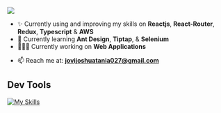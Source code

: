<!--banner
<p align="center">A passionate full-stack web developer from the Philippines.</p>-->
<!-- who enjoys solving problems, creating retina display-ready user interfaces, exploring the latest trends and technologies, and focusing on web app development. -->
<!-- I have been fascinated by web design since my college days. I discovered that while web designs can be visually stunning, they also require programming to function effectively. This realization ignited my passion for web development, particularly in front-end development. Over the past three years, I have gained experience in web app development and continue to enhance my skills in both front-end and overall software development.

<!-- I am a software developer with three years of experience in full-stack development, specializing in scalable projects. My expertise lies in developing web applications using JavaScript, PHP, MySQL, and Git. Additionally, I have gained proficiency in Vue.js, Tailwind CSS, testing, and debugging.

#-->
![](https://komarev.com/ghpvc/?username=shuashuaa&style=for-the-badge)
<!-- - 🌱 Currently learning **New Front-end trends & Technologies** --> 
<!--- ✨ Currently using and improving my skills on **Vuejs3**, **Inertiajs**, **Laravel11** & **TailwindCSS** -->
- ✨ Currently using and improving my skills on **Reactjs**, **React-Router**, **Redux**, **Typescript** & **AWS**
- 🌱 Currently learning **Ant Design**, **Tiptap**, & **Selenium**
- 👨🏻‍💻 Currently working on **Web Applications**
<!-- AI Systems-->
- 📫 Reach me at: **jovijoshuatania027@gmail.com**

<h2>Dev Tools</h2>

<!-- [![My Skills](https://skillicons.dev/icons?i=html,css,js,typescript,php,vue,vite,tailwind,laravel,mysql,postman,git,npm,figma,aws)](https://skillicons.dev) -->
[![My Skills](https://skillicons.dev/icons?i=react,ts,dynamodb,redux,aws)](https://skillicons.dev)
<!--[![My Skills](https://skillicons.dev/icons?i=html,css,js,typescript,vue,vite,tailwind,laravel,mysql,postman,git,npm,figma,aws,firebase)](https://skillicons.dev) -->
